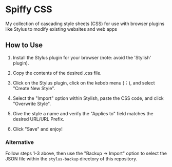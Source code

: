 # Spiffy CSS

My collection of cascading style sheets (CSS) for use with browser plugins like Stylus to modify existing websites and web apps

## How to Use

1. Install the Stylus plugin for your browser (note: avoid the 'Stylish' plugin).

2. Copy the contents of the desired .css file.

3. Click on the Stylus plugin, click on the kebob menu (&vellip;), and select "Create New Style".

4. Select the "Import" option within Stylish, paste the CSS code, and click "Overwrite Style".

5. Give the style a name and verify the "Applies to" field matches the desired URL/URL Prefix.

6. Click "Save" and enjoy!


### Alternative

Follow steps 1-3 above, then use the "Backup -> Import" option to select the JSON file within the `stylus-backup` directory of this repository.
